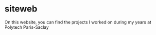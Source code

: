 # siteweb
 On this website, you can find the projects I worked on during my years at Polytech Paris-Saclay
